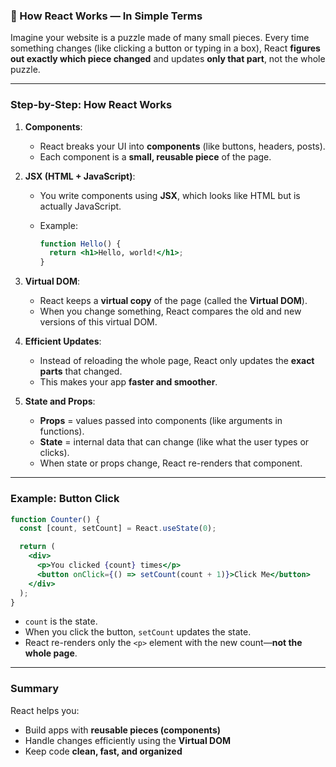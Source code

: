 ### 🧠 How React Works — In Simple Terms

Imagine your website is a puzzle made of many small pieces. Every time something changes (like clicking a button or typing in a box), React **figures out exactly which piece changed** and updates **only that part**, not the whole puzzle.

---

### Step-by-Step: How React Works

1. **Components**:

   * React breaks your UI into **components** (like buttons, headers, posts).
   * Each component is a **small, reusable piece** of the page.

2. **JSX (HTML + JavaScript)**:

   * You write components using **JSX**, which looks like HTML but is actually JavaScript.
   * Example:

     ```jsx
     function Hello() {
       return <h1>Hello, world!</h1>;
     }
     ```

3. **Virtual DOM**:

   * React keeps a **virtual copy** of the page (called the **Virtual DOM**).
   * When you change something, React compares the old and new versions of this virtual DOM.

4. **Efficient Updates**:

   * Instead of reloading the whole page, React only updates the **exact parts** that changed.
   * This makes your app **faster and smoother**.

5. **State and Props**:

   * **Props** = values passed into components (like arguments in functions).
   * **State** = internal data that can change (like what the user types or clicks).
   * When state or props change, React re-renders that component.

---

### Example: Button Click

```jsx
function Counter() {
  const [count, setCount] = React.useState(0);

  return (
    <div>
      <p>You clicked {count} times</p>
      <button onClick={() => setCount(count + 1)}>Click Me</button>
    </div>
  );
}
```

* `count` is the state.
* When you click the button, `setCount` updates the state.
* React re-renders only the `<p>` element with the new count—**not the whole page**.

---

### Summary

React helps you:

* Build apps with **reusable pieces (components)**
* Handle changes efficiently using the **Virtual DOM**
* Keep code **clean, fast, and organized**


